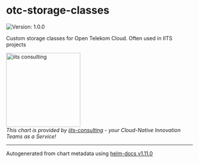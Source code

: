 # otc-storage-classes

![Version: 1.0.0](https://img.shields.io/badge/Version-1.0.0-informational?style=flat-square)

Custom storage classes for Open Telekom Cloud. Often used in IITS projects

<img src="https://iits-consulting.de/wp-content/uploads/2021/08/iits-logo-2021-red-square-xl.png"
alt="iits consulting" id="logo" width="200" height="200">
<br>
*This chart is provided by [iits-consulting](https://iits-consulting.de/) - your Cloud-Native Innovation Teams as a Service!*

----------------------------------------------
Autogenerated from chart metadata using [helm-docs v1.11.0](https://github.com/norwoodj/helm-docs/releases/v1.11.0)
